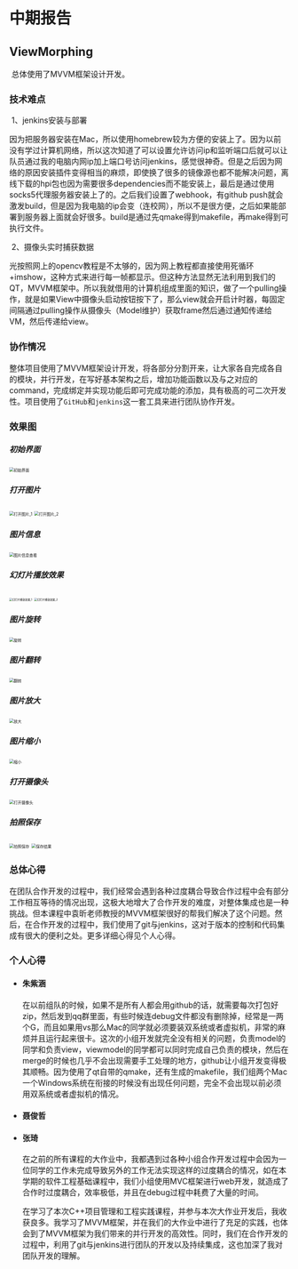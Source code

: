 # 中期报告

## ViewMorphing

​		总体使用了MVVM框架设计开发。

### 技术难点

​		1、jenkins安装与部署

​		因为把服务器安装在Mac，所以使用homebrew较为方便的安装上了。因为以前没有学过计算机网络，所以这次知道了可以设置允许访问ip和监听端口后就可以让队员通过我的电脑内网ip加上端口号访问jenkins，感觉很神奇。但是之后因为网络的原因安装插件变得相当的麻烦，即使换了很多的镜像源也都不能解决问题，离线下载的hpi包也因为需要很多dependencies而不能安装上，最后是通过使用socks5代理服务器安装上了的。之后我们设置了webhook，有github push就会激发build，但是因为我电脑的ip会变（连校网），所以不是很方便，之后如果能部署到服务器上面就会好很多。build是通过先qmake得到makefile，再make得到可执行文件。

​	    2、摄像头实时捕获数据

​		光按照网上的opencv教程是不太够的，因为网上教程都直接使用死循环+imshow，这种方式来进行每一帧都显示。但这种方法显然无法利用到我们的QT，MVVM框架中。所以我就借用的计算机组成里面的知识，做了一个pulling操作，就是如果View中摄像头启动按钮按下了，那么view就会开启计时器，每固定间隔通过pulling操作从摄像头（Model维护）获取frame然后通过通知传递给VM，然后传递给view。

### 协作情况

​		整体项目使用了MVVM框架设计开发，将各部分分割开来，让大家各自完成各自的模块，并行开发，在写好基本架构之后，增加功能函数以及与之对应的command，完成绑定并实现功能后即可完成功能的添加，具有极高的可二次开发性。项目使用了`GitHub`和`jenkins`这一套工具来进行团队协作开发。

### 效果图

##### 初始界面

<img src="../中期报告/assets/初始界面.jpg" alt="初始界面" style="zoom: 50%;" />

##### 打开图片

<img src="../中期报告/assets/打开图片_1.png" alt="打开图片_1" style="zoom:50%;" />

<img src="../中期报告/assets/打开图片_2.jpg" alt="打开图片_2" style="zoom:50%;" />

##### 图片信息

<img src="../中期报告/assets/图片信息查看.jpg" alt="图片信息查看" style="zoom:50%;" />

##### 幻灯片播放效果

<img src="/Users/zhangqi/Desktop/中期报告/assets/幻灯片播放效果_1.jpg" alt="幻灯片播放效果_1" style="zoom:33%;" />

<img src="../中期报告/assets/幻灯片播放效果_2.png" alt="幻灯片播放效果_2" style="zoom:33%;" />

##### 图片旋转

<img src="../中期报告/assets/旋转.jpg" alt="旋转" style="zoom:50%;" />

##### 图片翻转

<img src="../中期报告/assets/翻转.jpg" alt="翻转" style="zoom:50%;" />

##### 图片放大

<img src="../中期报告/assets/放大.jpg" alt="放大" style="zoom:50%;" />

##### 图片缩小

<img src="../中期报告/assets/缩小.jpg" alt="缩小" style="zoom:50%;" />

##### 打开摄像头

<img src="../中期报告/assets/打开摄像头.jpg" alt="打开摄像头" style="zoom:50%;" />

##### 拍照保存

<img src="../中期报告/assets/拍照保存.jpg" alt="拍照保存" style="zoom:50%;" />

<img src="../中期报告/assets/保存结果.png" alt="保存结果" style="zoom:50%;" />

### 总体心得

​		在团队合作开发的过程中，我们经常会遇到各种过度耦合导致合作过程中会有部分工作相互等待的情况出现，这极大地增大了合作开发的难度，对整体集成也是一种挑战。但本课程中袁昕老师教授的MVVM框架很好的帮我们解决了这个问题。然后，在合作开发的过程中，我们使用了git与jenkins，这对于版本的控制和代码集成有很大的便利之处。更多详细心得见个人心得。

### 个人心得

- #### 朱紫涵

	在以前组队的时候，如果不是所有人都会用github的话，就需要每次打包好zip，然后发到qq群里面，有些时候连debug文件都没有删除掉，经常是一两个G，而且如果用vs那么Mac的同学就必须要装双系统或者虚拟机，非常的麻烦并且运行起来很卡。这次的小组开发就完全没有相关的问题，负责model的同学和负责view，viewmodel的同学都可以同时完成自己负责的模块，然后在merge的时候也几乎不会出现需要手工处理的地方，github让小组开发变得极其顺畅。因为使用了qt自带的qmake，还有生成的makefile，我们组两个Mac一个Windows系统在衔接的时候没有出现任何问题，完全不会出现以前必须用双系统或者虚拟机的情况。

- #### 聂俊哲

	

- #### 张琦

	​		在之前的所有课程的大作业中，我都遇到过各种小组合作开发过程中会因为一位同学的工作未完成导致另外的工作无法实现这样的过度耦合的情况，如在本学期的软件工程基础课程中，我们小组使用MVC框架进行web开发，就造成了合作时过度耦合，效率极低，并且在debug过程中耗费了大量的时间。

	​		在学习了本次C++项目管理和工程实践课程，并参与本次大作业开发后，我收获良多。我学习了MVVM框架，并在我们的大作业中进行了充足的实践，也体会到了MVVM框架为我们带来的并行开发的高效性。同时，我们在合作开发的过程中，利用了git与jenkins进行团队的开发以及持续集成，这也加深了我对团队开发的理解。

